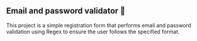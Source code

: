 ## Email and password validator 🔑
This project is a simple registration form that performs email and password validation using Regex to ensure the user follows the specified format.
